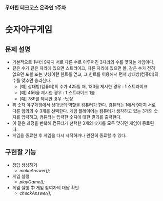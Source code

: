 ### 우아한 테크코스 온라인 1주차
# 숫자야구게임

## 문제 설명
* 기본적으로 1부터 9까지 서로 다른 수로 이루어진 3자리의 수를 맞히는 게임이다.
* 같은 수가 같은 자리에 있으면 스트라이크, 다른 자리에 있으면 볼, 같은 수가 전혀 없으면 포볼 또는 낫싱이란 힌트를 얻고, 그 힌트를 이용해서 먼저 상대방(컴퓨터)의 수를 맞추면 승리한다.
  * [예] 상대방(컴퓨터)의 수가 425일 때, 123을 제시한 경우 : 1 스트라이크
  * [예] 456을 제시한 경우 : 1 스트라이크 1볼
  * [예] 789를 제시한 경우 : 낫싱
* 위 숫자 야구게임에서 상대방의 역할을 컴퓨터가 한다. 컴퓨터는 1에서 9까지 서로 다른 임의의 수 3개를 선택한다. 게임 플레이어는 컴퓨터가 생각하고 있는 3개의 숫자를 입력하고, 컴퓨터는 입력한 숫자에 대한 결과를 출력한다.
* 이 같은 과정을 반복해 컴퓨터가 선택한 3개의 숫자를 모두 맞히면 게임이 종료된다.
* 게임을 종료한 후 게임을 다시 시작하거나 완전히 종료할 수 있다.


## 구현할 기능
* 정답 생성하기
  * _makeAnswer();_
* 게임 실행
  * _playGame();_
* 게임 실행 中 게임 참여자의 대답 확인
  * _checkAnswer();_
